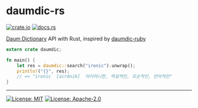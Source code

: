 # daumdic-rs

[![crate.io](https://img.shields.io/crates/v/daumdic.svg)](https://crates.io/crates/daumdic) [![docs.rs](https://docs.rs/daumdic/badge.svg)](https://docs.rs/daumdic)

[Daum Dictionary](http://dic.daum.net) API with Rust, inspired by [daumdic-ruby](https://github.com/simnalamburt/daumdic-ruby)

```rust
extern crate daumdic;

fn main() {
    let res = daumdic::search("ironic").unwrap();
    println!("{}", res);
    // => "ironic  [airάnik]  아이러니한, 역설적인, 모순적인, 반어적인"
}
```

------

[![License: MIT](https://img.shields.io/badge/License-MIT-yellow.svg)](LICENSE-MIT) [![License: Apache-2.0](https://img.shields.io/badge/License-Apache%202.0-blue.svg)](LICENSE-APACHE)